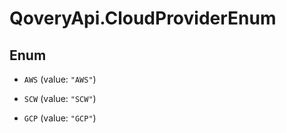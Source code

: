 # QoveryApi.CloudProviderEnum

## Enum


* `AWS` (value: `"AWS"`)

* `SCW` (value: `"SCW"`)

* `GCP` (value: `"GCP"`)


